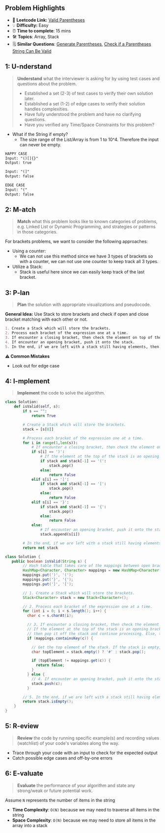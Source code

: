 ## Problem Highlights

* 🔗 **Leetcode Link:** [Valid Parentheses](https://leetcode.com/problems/valid-parentheses/)
* 💡 **Difficulty:** Easy
* ⏰ **Time to complete**: 15 mins
* 🛠️ **Topics**: Array, Stack
* 🗒️ **Similar Questions**: [Generate Parentheses](https://leetcode.com/problems/generate-parentheses/), [Check if a Parentheses String Can Be Valid](https://leetcode.com/problems/check-if-a-parentheses-string-can-be-valid/)

## 1: U-nderstand
 
> **Understand** what the interviewer is asking for by using test cases and questions about the problem.
> 
> - Established a set (2-3) of test cases to verify their own solution later.
> - Established a set (1-2) of edge cases to verify their solution handles complexities.
> - Have fully understood the problem and have no clarifying questions.
> - Have you verified any Time/Space Constraints for this problem?

- What if the String if empty?
    - The size range of the List/Array is from 1 to 10^4. Therefore the input can never be empty.

   
```markdown
HAPPY CASE
Input: "()[]{}"
Output: true

Input: "(]"
Output: false

EDGE CASE
Input: "("
Output: false
```   
    
## 2: M-atch

<!-- See https://docs.google.com/document/d/1hYT1hoOJ6pFIt8A5q-PIZmYP7pB4WqlzyUJgFx9x2mY/edit#heading=h.ya2de4n4zsds for list of algorithms based on question type-->

> **Match** what this problem looks like to known categories of problems, e.g. Linked List or Dynamic Programming, and strategies or patterns in those categories.

For brackets problems, we want to consider the following approaches:

- Using a counter: 
    - We can not use this method since we have 3 types of brackets so with a counter, we can not use one counter to keep track all 3 types.
- Utilize a Stack: 
    - Stack is useful here since we can easily keep track of the last bracket.

## 3: P-lan

> **Plan** the solution with appropriate visualizations and pseudocode.

**General Idea:** Use Stack to store brackets and check if open and close bracket matching with each other or not.

```markdown
1. Create a Stack which will store the brackets.
2. Process each bracket of the expression one at a time.
3. If encounter a closing bracket, then check the element on top of the stack. If the element at the top of the stack is an opening bracket of the same type, then pop it off the stack and continue processing. Else, this implies an invalid expression.
4. If encounter an opening bracket, push it onto the stack.
5. In the end, if we are left with a stack still having elements, then this implies an invalid expression.
```

**⚠️ Common Mistakes**

* Look out for edge case

## 4: I-mplement

> **Implement** the code to solve the algorithm.

```python
class Solution:
    def isValid(self, s):
        if s == "":
            return True

        # Create a Stack which will store the brackets.
        stack = [s[0]]

        # Process each bracket of the expression one at a time.
        for i in range(1,len(s)):
            # If encounter a closing bracket, then check the element on top of the stack. 
            if s[i] == ')':
                # If the element at the top of the stack is an opening bracket of the same type, then pop it off the stack and continue processing. Else, this implies an invalid expression. 
                if stack and stack[-1] == '(':
                    stack.pop()
                else:
                    return False
            elif s[i] == ']':
                if stack and stack[-1] == '[':
                    stack.pop()
                else:
                    return False
            elif s[i] == '}':
                if stack and stack[-1] == '{':
                    stack.pop()
                else:
                    return False
            else:
                # If encounter an opening bracket, push it onto the stack.
                stack.append(s[i])

        # In the end, if we are left with a stack still having elements, then this implies an invalid expression.
        return not stack
```
```java
class Solution {
   public boolean isValid(String s) {
        // Hash table that takes care of the mappings between open brackets and close brackets
        HashMap<Character, Character> mappings = new HashMap<Character, Character>();
        mappings.put(')', '(');
        mappings.put('}', '{');
        mappings.put(']', '[');

        // 1. Create a Stack which will store the brackets.
        Stack<Character> stack = new Stack<Character>();

        // 2. Process each bracket of the expression one at a time.
        for (int i = 0; i < s.length(); i++) {
          char c = s.charAt(i);

          // 3. If encounter a closing bracket, then check the element on top of the stack.
          // If the element at the top of the stack is an opening bracket of the same type,
          // then pop it off the stack and continue processing. Else, this implies an invalid expression.
          if (mappings.containsKey(c)) {

            // Get the top element of the stack. If the stack is empty, set a dummy value of '#'
            char topElement = stack.empty() ? '#' : stack.pop();

            if (topElement != mappings.get(c)) {
              return false;
            }
          } else {
            // 4. If encounter an opening bracket, push it onto the stack.
            stack.push(c);
          }

        // 5. In the end, if we are left with a stack still having elements, then this implies an invalid expression.
        return stack.isEmpty();
    }
}
```

## 5: R-eview

> **Review** the code by running specific example(s) and recording values (watchlist) of your code's variables along the way.

- Trace through your code with an input to check for the expected output
- Catch possible edge cases and off-by-one errors

## 6: E-valuate

> **Evaluate** the performance of your algorithm and state any strong/weak or future potential work.

Assume `N` represents the number of items in the string

* **Time Complexity**: `O(N)` because we may need to traverse all items in the string
* **Space Complexity**: `O(N)` because we may need to store all items in the array into a stack